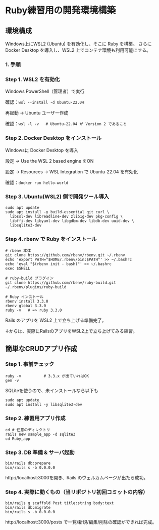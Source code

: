 # Ruby練習用の開発環境構築

## 環境構成
Windows上にWSL2 (Ubuntu) を有効化し、そこに Ruby を構築。
さらに Docker Desktop を導入し、WSL2 上でコンテナ環境も利用可能にする。

### 1. 手順

### Step 1.  WSL2 を有効化
Windows PowerShell（管理者）で実行

確認：` wsl --install -d Ubuntu-22.04 `

再起動 → Ubuntu ユーザー作成

確認：` wsl -l -v   # Ubuntu-22.04 が Version 2 であること `

### Step 2. Docker Desktop をインストール
Windowsに Docker Desktop を導入

設定 → Use the WSL 2 based engine をON

設定 → Resources → WSL Integration で Ubuntu-22.04 を有効化

確認：` docker run hello-world `

### Step 3. Ubuntu(WSL2) 側で開発ツール導入

```
sudo apt update
sudo apt install -y build-essential git curl \
  libssl-dev libreadline-dev zlib1g-dev pkg-config \
  libffi-dev libyaml-dev libgdbm-dev libdb-dev uuid-dev \
  libsqlite3-dev
```

### Step 4. rbenv で Ruby をインストール
```
# rbenv 本体
git clone https://github.com/rbenv/rbenv.git ~/.rbenv
echo 'export PATH="$HOME/.rbenv/bin:$PATH"' >> ~/.bashrc
echo 'eval "$(rbenv init - bash)"' >> ~/.bashrc
exec $SHELL

# ruby-build プラグイン
git clone https://github.com/rbenv/ruby-build.git ~/.rbenv/plugins/ruby-build

# Ruby インストール
rbenv install 3.3.0
rbenv global 3.3.0
ruby -v   # => ruby 3.3.0
```

Rails のアプリを WSL2 上で立ち上げる準備完了。

↓からは、実際にRailsのアプリをWSL2上で立ち上げてみる練習。

## 簡単なCRUDアプリ作成


### Step 1. 事前チェック
``` 
ruby -v          # 3.3.x が出ていればOK
gem -v
``` 
SQLiteを使うので、未インストールなら以下も

```
sudo apt update
sudo apt install -y libsqlite3-dev
```

### Step 2. 練習用アプリ作成
```
cd # 任意のディレクトリ
rails new sample_app -d sqlite3
cd Ruby_app
```

### Step 3. DB 準備 & サーバ起動
```
bin/rails db:prepare
bin/rails s -b 0.0.0.0
```
http://localhost:3000を開き、Rails のウェルカムページが出たら成功。

### Step 4. 実際に動くもの（当リポジトリ初回コミットの内容）
```
bin/rails g scaffold Post title:string body:text
bin/rails db:migrate
bin/rails s -b 0.0.0.0
```

http://localhost:3000/posts で一覧/新規/編集/削除の確認ができれば完成。
